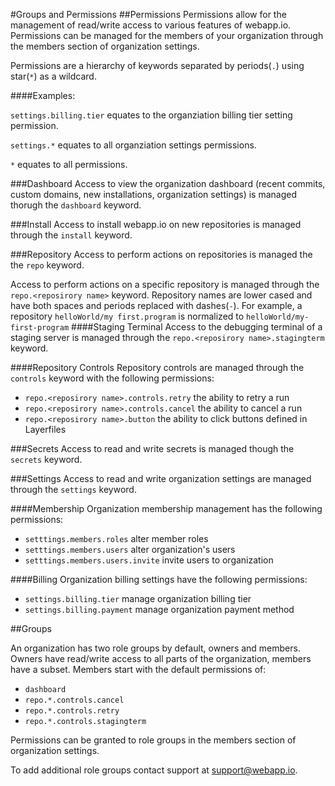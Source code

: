 #Groups and Permissions
##Permissions
Permissions allow for the management of read/write access to various features of webapp.io. Permissions can be managed for the members of your organization through the members section of organization settings.

Permissions are a hierarchy of keywords separated by periods(`.`) using star(`*`) as a wildcard.

####Examples:

`settings.billing.tier` equates to the organziation billing tier setting permission.

`settings.*` equates to all organziation settings permissions.

`*` equates to all permissions.

###Dashboard
Access to view the organization dashboard (recent commits, custom domains, new installations, organization settings) is managed thorugh the `dashboard` keyword.

###Install
Access to install webapp.io on new repositories is managed through the `install` keyword.

###Repository
Access to perform actions on repositories is managed the the `repo` keyword.

Access to perform actions on a specific repository is managed through the `repo.<reposirory name>` keyword. Repository names are lower cased and have both spaces and periods replaced with dashes(`-`). For example, a repository `helloWorld/my first.program` is normalized to `helloWorld/my-first-program`
####Staging Terminal
Access to the debugging terminal of a staging server is managed through the `repo.<reposirory name>.stagingterm` keyword.

####Repository Controls
Repository controls are managed through the `controls` keyword with the following permissions:
- `repo.<reposirory name>.controls.retry` the ability to retry a run
- `repo.<reposirory name>.controls.cancel` the ability to cancel a run
- `repo.<reposirory name>.button` the ability to click buttons defined in Layerfiles

###Secrets
Access to read and write secrets is managed though the `secrets` keyword.

###Settings
Access to read and write organization settings are managed through the `settings` keyword.

####Membership
Organization membership management has the following permissions:
- `setttings.members.roles` alter member roles
- `setttings.members.users` alter organization's users
- `setttings.members.users.invite` invite users to organization

####Billing
Organization billing settings have the following permissions:
- `settings.billing.tier` manage organization billing tier
- `settings.billing.payment` manage organization payment method

##Groups

An organization has two role groups by default, owners and members. Owners have read/write access to all parts of the organization, members have a subset. Members start with the default permissions of:
- `dashboard`
- `repo.*.controls.cancel`
- `repo.*.controls.retry`
- `repo.*.controls.stagingterm`

Permissions can be granted to role groups in the members section of organization settings.

To add additional role groups contact support at support@webapp.io.
